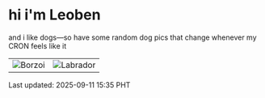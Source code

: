 # hi i'm Leoben

and i like dogs—so have some random dog pics that change whenever my CRON feels like it

|  |  |
|--------|----------|
| ![Borzoi](https://random-dog-vercel.vercel.app/api/random-borzoi?v=1757576135) | ![Labrador](https://random-dog-vercel.vercel.app/api/random-labrador?v=1757576135) |

Last updated: 2025-09-11 15:35 PHT
